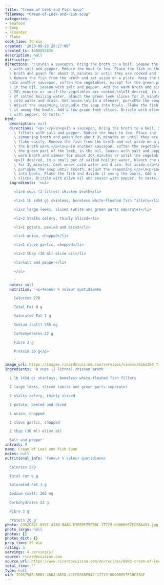 ```yaml
---
title: "Cream of Leek and Fish Soup"
filename: "Cream-of-Leek-and-Fish-Soup"
categories:
- Seafood
- Soup
- Flounder
- Fluke
cook_time: 30 min
created: '2020-09-23 20:27:06'
created_ts: 1600892826
description: null
difficulty: ''
directions: ":\n\nIn a saucepan, bring the broth to a boil. Season the fish fillets\
  \ with salt and pepper. Reduce the heat to low. Place the fish in the simmering\
  \ broth and poach for about 3\_minutes or until they are cooked and flake easily.\
  \ Remove the fish from the broth and set aside on a plate. Keep the broth warm.\n\
  \nIn another saucepan, soften the vegetables, except for the green part of the leek,\
  \ in the oil. Season with salt and pepper. Add the warm broth and simmer for about\
  \ 20\_minutes or until the vegetables are cooked.\n\nIf desired, in a small pot\
  \ of salted boiling water, blanch the green leek slices for 3\_minutes. Cool under\
  \ cold water and drain. Set aside.\n\nIn a blender, pur\xE9e the soup until smooth.\
  \ Adjust the seasoning.\n\nLadle the soup into bowls. Flake the fish and divide\
  \ it among the bowls. Add a few green leek slices. Drizzle with olive oil and season\
  \ with pepper, to taste."
html:
  description: null
  directions: "<p>:</p>\n<p>In a saucepan, bring the broth to a boil. Season the fish\
    \ fillets with salt and pepper. Reduce the heat to low. Place the fish in the\
    \ simmering broth and poach for about 3\_minutes or until they are cooked and\
    \ flake easily. Remove the fish from the broth and set aside on a plate. Keep\
    \ the broth warm.</p>\n<p>In another saucepan, soften the vegetables, except for\
    \ the green part of the leek, in the oil. Season with salt and pepper. Add the\
    \ warm broth and simmer for about 20\_minutes or until the vegetables are cooked.</p>\n\
    <p>If desired, in a small pot of salted boiling water, blanch the green leek slices\
    \ for 3\_minutes. Cool under cold water and drain. Set aside.</p>\n<p>In a blender,\
    \ pur\xE9e the soup until smooth. Adjust the seasoning.</p>\n<p>Ladle the soup\
    \ into bowls. Flake the fish and divide it among the bowls. Add a few green leek\
    \ slices. Drizzle with olive oil and season with pepper, to taste.</p>\n"
  ingredients: '<ul>

    <li>8 cups (2 litres) chicken broth</li>

    <li>1 lb (454 g) skinless, boneless white-fleshed fish fillets</li>

    <li>2 large leeks, sliced (white and green parts separate)</li>

    <li>2 stalks celery, thinly sliced</li>

    <li>1 potato, peeled and diced</li>

    <li>1 onion, chopped</li>

    <li>1 clove garlic, chopped</li>

    <li>2 tbsp (30 ml) olive oil</li>

    <li>Salt and pepper</li>

    </ul>

    '
  notes: null
  nutrition: '<p>Teneur % valeur quotidienne

    Calories 270

    Total Fat 8 g

    Saturated Fat 1 g

    Sodium (salt) 265 mg

    Carbohydrates 22 g

    Fibre 3 g

    Protein 26 g</p>

    '
image_url: https://images.ricardocuisine.com/services/videos/636x360_fish-654.jpg
ingredients: '8 cups (2 litres) chicken broth

  1 lb (454 g) skinless, boneless white-fleshed fish fillets

  2 large leeks, sliced (white and green parts separate)

  2 stalks celery, thinly sliced

  1 potato, peeled and diced

  1 onion, chopped

  1 clove garlic, chopped

  2 tbsp (30 ml) olive oil

  Salt and pepper'
intrash: 0
name: Cream of Leek and Fish Soup
notes: null
nutritional_info: 'Teneur % valeur quotidienne

  Calories 270

  Total Fat 8 g

  Saturated Fat 1 g

  Sodium (salt) 265 mg

  Carbohydrates 22 g

  Fibre 3 g

  Protein 26 g'
photo: C962CA2C-893F-47AB-B4AB-E36E6F25EBBC-17729-00000957EC5B4493.jpg
photo_large: null
photos: []
photos_dict: {}
prep_time: 35 min
rating: 5
servings: 4 serving(s)
source: ricardocuisine.com
source_url: https://www.ricardocuisine.com/en/recipes/6993-cream-of-leek-and-fish-soup
total_time: ''
type: null
uid: 7C0675AB-90B1-4664-8D5D-4CCFD60BE942-17729-00000957E00C53DF
---
```

